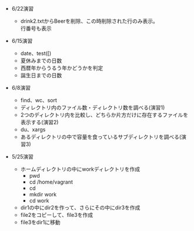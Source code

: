 - 6/22演習
	- drink2.txtからBeerを削除、この時削除された行のみ表示。  
	行番号も表示

- 6/15演習
	- date、test([)
	- 夏休みまでの日数
	- 西暦年からうるう年かどうかを判定
	- 誕生日までの日数

- 6/8演習
	- find、wc、sort
	- ディレクトリ内のファイル数・ディレクトリ数を調べる(演習1)
	- 2つのディレクトリ内を比較し、どちらか片方だけに存在するファイルを表示する(演習2)
	- du、xargs
	- あるディレクトリの中で容量を食っているサブディレクトリを調べる(演習3)

- 5/25演習
	- ホームディレクトリの中にworkディレクトリを作成
	    - pwd
	    - cd /home/vagrant
	    - cd
	    - mkdir work
	    - cd work
    - dir1の中にdir2を作って、さらにその中にdir3を作成
    - file2をコピーして、file3を作成
    - file3をdir1に移動